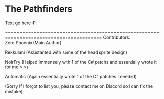 # The Pathfinders

Text go here :P























 ========================================================================================
 Contributors:  
 Zero Phoenix (Main Author)
 
 Rekkulani (Assistanted with some of the head sprite design)
 
 NoirFry (Helped immensely with 1 of the C# patchs and essentially wrote it for me >.>)
 
 Automatic (Again essentially wrote 1 of the C# patches I needed)

 (Sorry If I forgot to list you, please contact me on Discord so I can fix the mistake)
